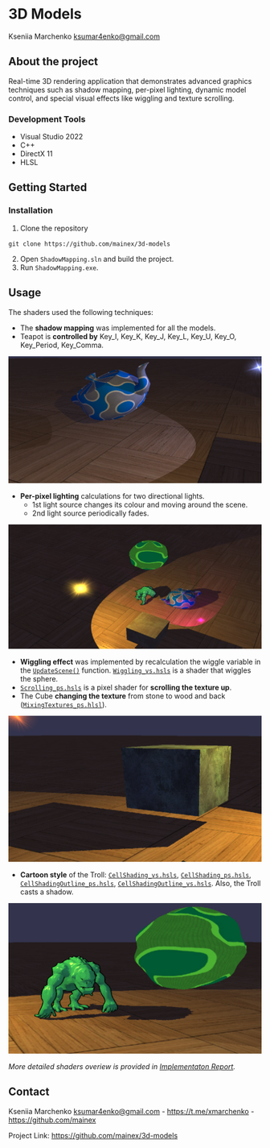 # 3D Models

Kseniia Marchenko
ksumar4enko@gmail.com

## About the project

Real-time 3D rendering application that demonstrates advanced graphics techniques such as shadow mapping, per-pixel lighting, dynamic model control, and special visual effects like wiggling and texture scrolling. 

### Development Tools
- Visual Studio 2022
- С++
- DirectX 11
- HLSL

## Getting Started

### Installation

1. Clone the repository

```
git clone https://github.com/mainex/3d-models
```
2. Open `ShadowMapping.sln` and build the project.
3. Run `ShadowMapping.exe`.

## Usage

The shaders used the following techniques:
- The **shadow mapping** was implemented for all the models.
-	Teapot is **controlled by** Key_I, Key_K, Key_J, Key_L, Key_U, Key_O, Key_Period, Key_Comma.

![image](screens/teapot.png)
- **Per-pixel lighting** calculations for two directional lights.
  - 1st light source changes its colour and moving around the scene.
  - 2nd light source periodically fades.

![image](screens/scene.png)
- **Wiggling effect** was implemented by recalculation the wiggle variable in the [`UpdateScene()`](3d-models/Scene.cpp) function. [`Wiggling_vs.hsls`](3d-models/Wiggling_vs.hlsl) is a shader that wiggles the sphere.
- [`Scrolling_ps.hsls`](3d-models/Scrolling_ps.hlsl) is a pixel shader for **scrolling the texture up**.
- The Cube **changing the texture** from stone to wood and back ([`MixingTextures_ps.hlsl`](3d-models/MixingTextures_ps.hlsl)).

![image](screens/cube.png)
- **Cartoon style** of the Troll: [`CellShading_vs.hsls`](3d-models/CellShading_vs.hsls), [`CellShading_ps.hsls`](3d-models/CellShading_ps.hsls), [`CellShadingOutline_ps.hsls`](3d-models/CellShadingOutline_ps.hsls), [`CellShadingOutline_vs.hsls`]((3d-models/CellShadingOutline_vs.hsls)). Also, the Troll casts a shadow.

![image](screens/troll.png)

_More detailed shaders overiew is provided in [Implementaton Report](report.md)._

## Contact

Kseniia Marchenko ksumar4enko@gmail.com - https://t.me/xmarchenko - https://github.com/mainex

Project Link: https://github.com/mainex/3d-models



